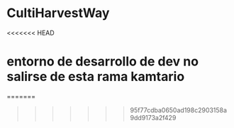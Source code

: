 # CultiHarvestWay


<<<<<<< HEAD




# entorno de desarrollo de  dev no salirse  de esta rama kamtario
=======
<!-- listado: omar (correcto3) -->  
<!-- listado: Emanuel (correcto1=2) -->  
<!-- listado: kamtario (correcto1) -->  
>>>>>>> 95f77cdba0650ad198c2903158a9dd9173a2f429
